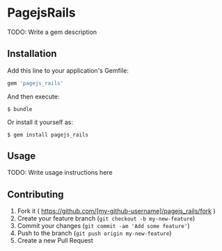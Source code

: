 # PagejsRails

TODO: Write a gem description

## Installation

Add this line to your application's Gemfile:

```ruby
gem 'pagejs_rails'
```

And then execute:

    $ bundle

Or install it yourself as:

    $ gem install pagejs_rails

## Usage

TODO: Write usage instructions here

## Contributing

1. Fork it ( https://github.com/[my-github-username]/pagejs_rails/fork )
2. Create your feature branch (`git checkout -b my-new-feature`)
3. Commit your changes (`git commit -am 'Add some feature'`)
4. Push to the branch (`git push origin my-new-feature`)
5. Create a new Pull Request
